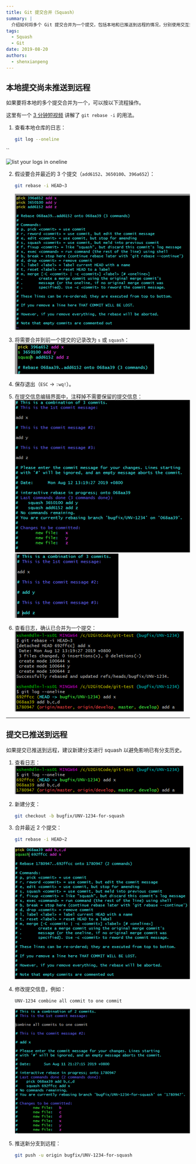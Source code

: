 ```yaml
---
title: Git 提交合并（Squash）
summary: |
  介绍如何将多个 Git 提交合并为一个提交，包括本地和已推送到远程的情况，分别使用交互式 rebase 和在 Bitbucket 中的合并策略。
tags:
  - Squash
  - Git
date: 2019-08-20
authors:
  - shenxianpeng
---
```


## 本地提交尚未推送到远程

如果要将本地的多个提交合并为一个，可以按以下流程操作。

这里有一个 [3 分钟短视频](https://www.youtube.com/watch?v=V5KrD7CmO4o) 讲解了 `git rebase -i` 的用法。

1. 查看本地仓库的日志：
   ```bash
   git log --oneline
``

![list your logs in oneline](example-01.png)

2. 假设要合并最近的 3 个提交（`add6152`、`3650100`、`396a652`）：

   ```bash
   git rebase -i HEAD~3
   ```

   ![list last three commits](example-02.png)

3. 将需要合并到前一个提交的记录改为 `s` 或 `squash`：
   ![combine three commits to one](example-03.png)

4. 保存退出（`ESC` → `:wq!`）。

5. 在提交信息编辑界面中，注释掉不需要保留的提交信息：
   ![comment out some commits message you don't need](example-04.png)
   ![comment out some commits message you don't need](example-05.png)

6. 查看日志，确认已合并为一个提交：
   ![comment out some commits message you don't need](example-06.png)

---

## 提交已推送到远程

如果提交已推送到远程，建议新建分支进行 squash 以避免影响已有分支历史。

1. 查看日志：
   ![list your logs in oneline](example-07.png)

2. 新建分支：

   ```bash
   git checkout -b bugfix/UNV-1234-for-squash
   ```

3. 合并最近 2 个提交：

   ```bash
   git rebase -i HEAD~2
   ```

   ![select a commit you want to squash](example-08.png)

4. 修改提交信息，例如：

   ```
   UNV-1234 combine all commit to one commit
   ```

   ![comment out commit message you don't want to display](example-09.png)

5. 推送新分支到远程：

   ```bash
   git push -u origin bugfix/UNV-1234-for-squash
   ```

